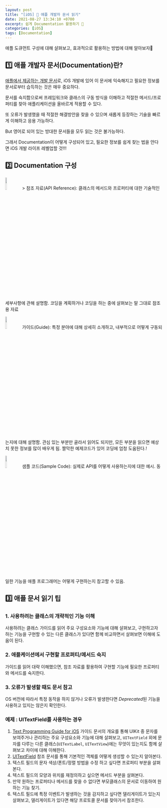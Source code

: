 ```yaml
---
layout: post
title: "[iOS] 🍎 애플 개발자 문서 읽기"
date: 2021-08-27 13:34:10 +0700
excerpt: 쉽게 Documentation 활용하기 🌝
categories: [iOS]
tags: [Documentation]
---
```


애플 도큐먼트 구성에 대해 살펴보고, 효과적으로 활용하는 방법에 대해 알아보자🌟

## 1️⃣ 애플 개발자 문서(Documentation)란?

[애플에서 제공하는 개발 문서](https://developer.apple.com/documentation/)로, iOS 개발에 있어 이 문서에 익숙해지고 필요한 정보를 문서로부터 습득하는 것은 매우 중요하다. 

문서를 숙지함으로써 프레임워크와 클래스의 구동 방식을 이해하고 적절한 메서드/프로퍼티를 찾아 애플리케이션을 올바르게 적용할 수 있다.

또 오류가 발생했을 때 적절한 해결방안을 찾을 수 있으며 새롭게 등장하는 기술을 빠르게 이해하고 응용 가능하다.

But 영어로 되어 있는 방대한 문서들을 모두 읽는 것은 불가능하다.

그래서 Documentation이 어떻게 구성되어 있고, 필요한 정보를 쉽게 찾는 법을 안다면 iOS 개발 라이프 레벨업할 것!!!

## 2️⃣ Documentation 구성

<img src="https://cphinf.pstatic.net/mooc/20180206_293/15179091914050O94W_PNG/181_0.png" width="10%"/> > 참조 자료(API Reference): 클래스의 메서드와 프로퍼티에 대한 기술적인 세부사항에 관해 설명함. 코딩을 계획하거나 코딩을 하는 중에 살펴보는 말 그대로 참조용 자료

<img src="https://cphinf.pstatic.net/mooc/20180206_222/1517909225469iUfqx_PNG/181_1.png" width="10%"/> 가이드(Guide): 특정 분야에 대해 상세히 소개하고, 내부적으로 어떻게 구동되는지에 대해 설명함. 관심 있는 부분만 골라서 읽어도 되지만, 모든 부분을 읽으면 예상치 못한 정보를 많이 배우게 됨. 짤막한 예제코드가 있어 코딩에 엄청 도움된다.!

<img src="https://cphinf.pstatic.net/mooc/20180206_300/15179092517287iEtJ_PNG/181_2.png" width="10%" /> 샘플 코드(Sample Code): 실제로 API를 어떻게 사용하는지에 대한 예시. 동일한 기능을 애플 프로그래머는 어떻게 구현하는지 참고할 수 있음.

## 3️⃣ 애플 문서 읽기 팁

### 1. 사용하려는 클래스의 개략적인 기능 이해

사용하려는 클래스 가이드를 읽어 주요 구성요소와 기능에 대해 살펴보고, 구현하고자 하는 기능을 구현할 수 있는 다른 클래스가 있다면 함께 비교하면서 살펴보면 이해에 도움이 된다.

### 2. 애플케이션에서 구현할 프로퍼티/메서드 숙지

가이드를 읽어 대략 이해했으면, 참조 자료를 활용하여 구현할 기능에 필요한 프로퍼티와 메서드를 숙지한다.

### 3. 오류가 발생할 때도 문서 참고

OS 버전에 따라서 특정 동작을 하지 않거나 오류가 발생한다면 *Deprecated*된 기능을 사용하고 있지는 않은지 확인한다.



### 예제 : UITextField를 사용하는 경우

1. [Text Programming Guide for iOS](https://developer.apple.com/library/content/documentation/StringsTextFonts/Conceptual/TextAndWebiPhoneOS/Introduction/Introduction.html) 가이드 문서의 개요를 통해 UIKit 중 문자를 보여주거나 관리하는 주요 구성요소와 기능에 대해 살펴보고, `UITextField` 외에 문자를 다루는 다른 클래스(`UITextLabel`, `UITextView`)에는 무엇이 있는지도 함께 살펴보고 차이에 대해 이해한다.
2. [UITextField](https://developer.apple.com/documentation/uikit/uitextfield) 참조 문서를 통해 기본적인 객체를 어떻게 생성할 수 있는지 알아본다.
3. 텍스트 필드의 문자 색상/폰트/정렬 방법을 수정 하고 싶다면 프로퍼티 부분을 살펴본다.
4. 텍스트 필드의 모양과 위치를 재정의하고 싶으면 메서드 부분을 살펴본다.
5. 만약 원하는 프로퍼티나 메서드를 찾을 수 없다면 부모클래스의 문서로 이동하여 원하는 기능 찾기.
6. 텍스트 필드에 특정 이벤트가 발생하는 것을 감지하고 싶다면 델리게이트가 있는지 살펴보고, 델리게이트가 있다면 해당 프로토콜 문서를 찾아가서 참조한다.

